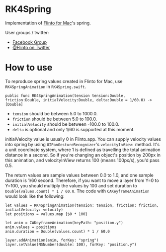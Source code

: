 # RK4Spring
Implementation of [Flinto for Mac](https://www.flinto.com/mac)'s spring.

User groups / twitter:
- [Facebook Group](https://www.facebook.com/groups/flinto/)
- [@Flinto on Twitter](https://twitter.com/flinto)

# How to use

To reproduce spring values created in Flinto for Mac, use `RK4SpringAnimation` in `RK4Spring.swift`.

`public func RK4SpringAnimation(tension tension:Double, friction:Double, initialVelocity:Double, delta:Double = 1/60.0) -> [Double]`

- `tension` should be between 5.0 to 1000.0.
- `friction` should be between 5.0 to 100.0.
- `initialVelocity` should be between -100.0 to 100.0.
- `delta` is optional and only 1/60 is supported at this moment.

initialVelocity value is usually 0 in Flinto.app. You can supply velocity values into spring by using `UIPanGestureRecognizer`'s `velocityInView:` method. It's a unit coordinate system, where 1 is defined as travelling the total animation distance in a second. So if you're changing an object's position by 200px in this animation, and velocityInView returns 100 (means 100px/s), you'd pass 0.5.

The return values are sample values between 0.0 to 1.0, and one sample duration is 1/60 second. Therefore, if you want to move a layer from Y=0 to Y=100, you should multiply the values by 100 and set duration to `Double(values.count) * 1 / 60.0`. The code with `CAKeyframeAnimation` would look like the following:

```
let values = RK4SpringAnimation(tension: tension, friction: friction, initialVelocity: velocity)
let positions = values.map {$0 * 100}

let anim = CAKeyframeAnimation(keyPath: "position.y")
anim.values = positions
anim.duration = Double(values.count) * 1 / 60.0

layer.addAnimation(anim, forKey: "spring")
layer.setValue(NSNumber(double: 100), forKey: "position.y")

```
